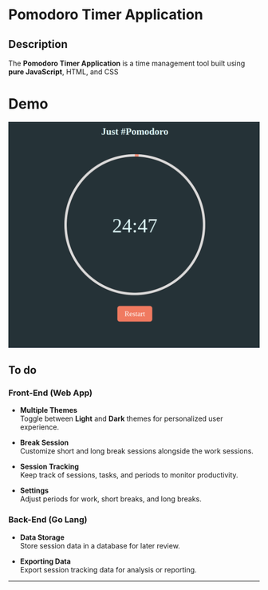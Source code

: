 # Pomodoro Timer Application

## Description

The **Pomodoro Timer Application** is a time management tool built using **pure JavaScript**, HTML, and CSS


# Demo
![Media](media/media.png)

## To do 

### Front-End (Web App)

- **Multiple Themes**  
  Toggle between **Light** and **Dark** themes for personalized user experience.

- **Break Session**  
  Customize short and long break sessions alongside the work sessions.

- **Session Tracking**  
  Keep track of sessions, tasks, and periods to monitor productivity.

- **Settings**  
  Adjust periods for work, short breaks, and long breaks.

### Back-End (Go Lang)

- **Data Storage**  
  Store session data in a database for later review.

- **Exporting Data**  
  Export session tracking data for analysis or reporting.

---
